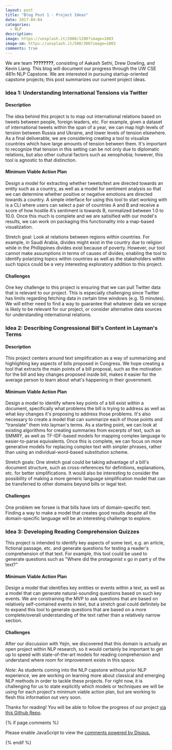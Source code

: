 ```yaml
---
layout: post
title: "Blog Post 1 - Project Ideas"
date: 2017-04-04
categories:
  - NLP
description: 
image: https://unsplash.it/2000/1200?image=1003
image-sm: https://unsplash.it/500/300?image=1003
comments: true
---
```


We are team **????????**, consisting of Aakash Sethi, Drew Dowling, and Kevin Liang. This blog will document our progress through the
UW CSE 481n NLP Capstone. We are interested in pursuing startup-oriented capstone projects; this post summarizes our current project ideas.

### Idea 1: Understanding International Tensions via Twitter

#### Description

The idea behind this project is to map out international relations based on tweets between people, foreign leaders, etc. For example, given a dataset of international tweets within the span of a year, we can map high levels of tension between Russia and Ukraine, and lower levels of tension elsewhere. As a final deliverable, we are considering creating a tool to visualize countries which have large amounts of tension between them. It's important to recognize that tension in this setting can be not only due to diplomatic relations, but also other cultural factors such as xenophobia; however, this tool is agnostic to that distinction.

#### Minimum Viable Action Plan

Design a model for extracting whether tweets/text are directed towards an entity such as a country, as well as a model for sentiment analysis so that we can determine whether positive or negative emotions are directed towards a country. A simple interface for using this tool to start working with is a CLI where users can select a pair of countries A and B and receive a score of how hostile A's sentiment is towards B, normalized between 1.0 to 10.0. Once this much is complete and we are satisified with our model's results, we can work on packaging this functionality into a map-based visualization.

Stretch goal: Look at relations between regions within countries. For example, in Saudi Arabia, divides might exist in the country due to religion while in the Phillippines divides exist because of poverty. However, our tool cannot
make assumptions in terms of causes of divides; enabling the tool to identify polarizing topics within countries as well as the stakeholders within such topics could be a very interesting exploratory addition to this project.

#### Challenges
One key challenge to this project is ensuring that we can pull Twitter data that is relevant to our project. This is especially challenging since Twitter has limits regarding fetching data in certain time windows (e.g. 15 minutes).
We will either need to find a way to guarantee that whatever data we scrape is likely to be relevant for our project, or consider alternative data sources for understanding international relations.

### Idea 2: Describing Congressional Bill's Content in Layman's Terms

#### Description

This project centers around text simplification as a way of summarizing and highlighting key aspects of bills proposed in Congress. We hope creating a tool that extracts the main points of a bill proposal, such as the motivation for the bill and key changes proposed inside bill, makes it easier for the average person to learn about what's happening in their government.

#### Minimum Viable Action Plan

Design a model to identify where key points of a bill exist within a document, specifically what problems the bill is trying to address as well as what *key* changes it's proposing to address those problems. It's also necessary to
create a model that can summarize each of those points and "translate" them into layman's terms. As a starting point, we can look at existing algorithms for creating summaries from excerpts of text, such as SMMRY, as well as TF-IDF-based models for mapping complex language to easier-to-parse equivalents. Once this is complete, we can focus on more generative models for replacing complex text with simpler phrases, rather than using an individual-word-based substitution scheme.

Stretch goals: One stretch goal could be taking advantage of a bill's document structure, such as cross-references for definitions, explanations, etc. for better simplifications. It would also be interesting to consider the possibility of making a more generic language simplification model that can be transferred to other domains beyond bills or legal text.

#### Challenges
One problem we forsee is that bills have lots of domain-specific text. Finding a way to make a model that creates good results despite all the domain-specific language will be an interesting challenge to explore.

### Idea 3: Developing Reading Comprehension Quizzes

This project is intended to identify key aspects of some text, e.g. an article, fictional passage, etc. and generate questions for testing a reader's comprehension of that text. For example, this tool could be used to generate questions such as "Where did the protagonist x go in part y of the text?"

#### Minimum Viable Action Plan

Design a model that identifies key entities or events within a text, as well as a model that can generate natural-sounding questions based on such key events. We are constraining the MVP to ask questions that are based on relatively
self-contained events in text, but a stretch goal could definitely be to expand this tool to generate questions that are based on a more complete/overall understanding of the text rather than a relatively narrow section.

#### Challenges

After our discussion with Yejin, we discovered that this domain is actually an open project within NLP research, so it would certainly be important to get up to speed with state-of-the-art models for reading comprehension and
understand where room for improvement exists in this space.

*Note*: As students coming into the NLP capstone without prior NLP experience, we are working on learning more about classical and emerging NLP methods in order to tackle these projects. For right now, it is challenging for us
to state explicitly which models or techniques we will be using for each project's minimum viable action plan, but are working to flesh this information out very soon.

Thanks for reading! You will be able to follow the progress of our project [via this Github Repo](https://github.com/ASethi77/musical-octo-parakeet).

{% if page.comments %}
<div id="disqus_thread"></div>
<script>

/**
*  RECOMMENDED CONFIGURATION VARIABLES: EDIT AND UNCOMMENT THE SECTION BELOW TO INSERT DYNAMIC VALUES FROM YOUR PLATFORM OR CMS.
*  LEARN WHY DEFINING THESE VARIABLES IS IMPORTANT: https://disqus.com/admin/universalcode/#configuration-variables*/

var PAGE_URL = "https://asethi77.github.io/musical-octo-parakeet";
var PAGE_ID = "BLOG_POST_1";

var disqus_config = function () {
this.page.url = PAGE_URL;
this.page.identifier = PAGE_IDENTIFIER;
};

(function() { // DON'T EDIT BELOW THIS LINE
var d = document, s = d.createElement('script');
s.src = 'https://https-asethi77-github-io-musical-octo-parakeet.disqus.com/embed.js';
s.setAttribute('data-timestamp', +new Date());
(d.head || d.body).appendChild(s);
})();
</script>
<noscript>Please enable JavaScript to view the <a href="https://disqus.com/?ref_noscript">comments powered by Disqus.</a></noscript>

{% endif %}
